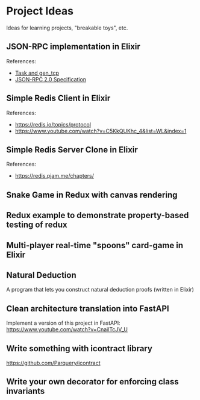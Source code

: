 # Project Ideas

Ideas for learning projects, "breakable toys", etc.

## JSON-RPC implementation in Elixir

References:
* [Task and gen_tcp](https://elixir-lang.org/getting-started/mix-otp/task-and-gen-tcp.html)
* [JSON-RPC 2.0 Specification](https://elixir-lang.org/getting-started/mix-otp/task-and-gen-tcp.html)

## Simple Redis Client in Elixir

References:
* https://redis.io/topics/protocol
* https://www.youtube.com/watch?v=C5KkQUKhc_4&list=WL&index=1

## Simple Redis Server Clone in Elixir

References:
* https://redis.pjam.me/chapters/

## Snake Game in Redux with canvas rendering

## Redux example to demonstrate property-based testing of redux

## Multi-player real-time "spoons" card-game in Elixir

## Natural Deduction

A program that lets you construct natural deduction proofs (written in Elixir)

## Clean architecture translation into FastAPI

Implement a version of this project in FastAPI: https://www.youtube.com/watch?v=CnailTcJV_U

## Write something with icontract library

https://github.com/Parquery/icontract

## Write your own decorator for enforcing class invariants
